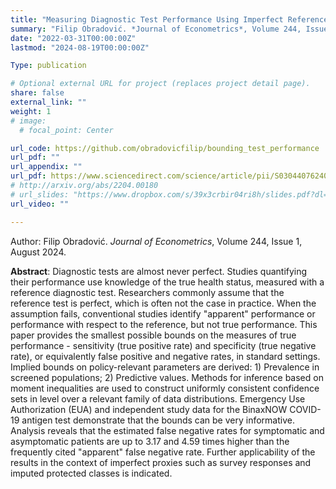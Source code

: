 ```yaml
---
title: "Measuring Diagnostic Test Performance Using Imperfect Reference Tests: A Partial Identification Approach"
summary: "Filip Obradović. *Journal of Econometrics*, Volume 244, Issue 1, August 2024."
date: "2022-03-31T00:00:00Z"
lastmod: "2024-08-19T00:00:00Z"

Type: publication

# Optional external URL for project (replaces project detail page).
share: false
external_link: ""
weight: 1
# image:
  # focal_point: Center

url_code: https://github.com/obradovicfilip/bounding_test_performance
url_pdf: ""
url_appendix: ""
url_pdf: https://www.sciencedirect.com/science/article/pii/S0304407624001878?dgcid=author 
# http://arxiv.org/abs/2204.00180
# url_slides: "https://www.dropbox.com/s/39x3crbir04ri8h/slides.pdf?dl=0"
url_video: ""

---
```

Author: Filip Obradović. *Journal of Econometrics*, Volume 244, Issue 1, August 2024.

**Abstract**: Diagnostic tests are almost never perfect. Studies quantifying their performance use knowledge of the true health status, measured with a reference diagnostic test. Researchers commonly assume that the reference test is perfect, which is often not the case in practice. When the assumption fails, conventional studies identify "apparent" performance or performance with respect to the reference, but not true performance. This paper provides the smallest possible bounds on the measures of true performance - sensitivity (true positive rate) and specificity (true negative rate), or equivalently false positive and negative rates, in standard settings. Implied bounds on policy-relevant parameters are derived: 1) Prevalence in screened populations; 2) Predictive values. Methods for inference based on moment inequalities are used to construct uniformly consistent confidence sets in level over a relevant family of data distributions. Emergency Use Authorization (EUA) and independent study data for the BinaxNOW COVID-19 antigen test demonstrate that the bounds can be very informative. Analysis reveals that the estimated false negative rates for symptomatic and asymptomatic patients are up to 3.17 and 4.59 times higher than the frequently cited "apparent" false negative rate. Further applicability of the results in the context of imperfect proxies such as survey responses and imputed protected classes is indicated.
